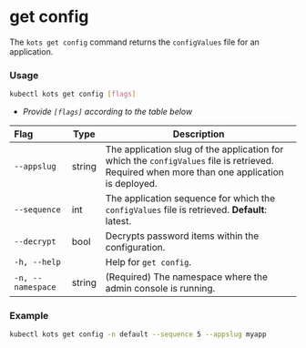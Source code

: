 # get config

The `kots get config` command returns the `configValues` file for an application.

### Usage

```bash
kubectl kots get config [flags]
```

- _Provide `[flags]` according to the table below_

| Flag              | Type   | Description                                                         |
| :---------------- | ------ | ------------------------------------------------------------------- |
| `--appslug`       | string | The application slug of the application for which the `configValues` file is retrieved. Required when more than one application is deployed.|
| `--sequence`      | int    | The application sequence for which the `configValues` file is retrieved. **Default**: latest.|
| `--decrypt`       | bool   | Decrypts password items within the configuration.|
| `-h, --help`      |        | Help for `get config`.|
| `-n, --namespace` | string | (Required) The namespace where the admin console is running.|

### Example

```bash
kubectl kots get config -n default --sequence 5 --appslug myapp
```
